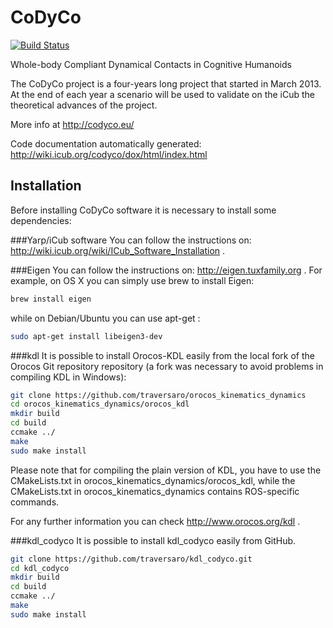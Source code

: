 CoDyCo
======
[![Build Status](https://travis-ci.org/robotology/codyco.png?branch=master)](https://travis-ci.org/robotology/codyco)

Whole-body Compliant Dynamical Contacts in Cognitive Humanoids


The CoDyCo project is a four-years long project that started in March
2013. At the end of each year a scenario will be used to validate on the
iCub  the theoretical advances of the project.

More info at http://codyco.eu/

Code documentation automatically generated: http://wiki.icub.org/codyco/dox/html/index.html

Installation
------------

Before installing CoDyCo software it is necessary to install some dependencies:

###Yarp/iCub software 
You can follow the instructions on: http://wiki.icub.org/wiki/ICub_Software_Installation .

###Eigen
You can follow the instructions on: http://eigen.tuxfamily.org .
For example, on OS X you can simply use brew to install Eigen:
```bash
brew install eigen
```

while on Debian/Ubuntu you can use apt-get :
```bash
sudo apt-get install libeigen3-dev
```

###kdl
It is possible to install Orocos-KDL easily from the local fork of the Orocos Git repository repository (a fork was necessary to avoid problems in compiling KDL in Windows):
```bash
git clone https://github.com/traversaro/orocos_kinematics_dynamics
cd orocos_kinematics_dynamics/orocos_kdl
mkdir build 
cd build
ccmake ../
make
sudo make install
```
Please note that for compiling the plain version of KDL, you have to use the CMakeLists.txt in orocos_kinematics_dynamics/orocos_kdl,
while the CMakeLists.txt in orocos_kinematics_dynamics contains ROS-specific commands.

For any further information you can check http://www.orocos.org/kdl .
    
###kdl_codyco
It is possible to install kdl_codyco easily from GitHub.
```bash
git clone https://github.com/traversaro/kdl_codyco.git
cd kdl_codyco
mkdir build
cd build
ccmake ../
make
sudo make install
```
    
